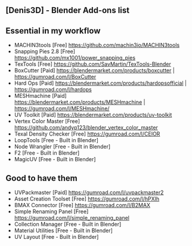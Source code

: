 ## [Denis3D] - Blender Add-ons list

## Essential in my workflow

- MACHIN3tools [Free] https://github.com/machin3io/MACHIN3tools
- Snapping Pies 2.8 [Free] https://github.com/mx1001/power_snapping_pies
- TexTools [Free] https://github.com/SavMartin/TexTools-Blender
- BoxCutter [Paid] https://blendermarket.com/products/boxcutter | https://gumroad.com/l/BoxCutter
- Hard Ops [Paid] https://blendermarket.com/products/hardopsofficial | https://gumroad.com/l/hardops
- MESHmachine [Paid] https://blendermarket.com/products/MESHmachine | https://gumroad.com/l/MESHmachine/
- UV Toolkit [Paid] https://blendermarket.com/products/uv-toolkit
- Vertex Color Master [Free] https://github.com/andyp123/blender_vertex_color_master
- Texal Density Checker [Free] https://gumroad.com/l/CEIOR
- LoopTools [Free - Built in Blender]  
- Node Wrangler [Free - Built in Blender] 
- F2 [Free - Built in Blender] 
- MagicUV [Free - Built in Blender] 

## Good to have them

- UVPackmaster [Paid] https://gumroad.com/l/uvpackmaster2
- Asset Creation Toolset [Free] https://gumroad.com/l/hPXIh
- BMAX Connector [Free] https://gumroad.com/l/B2MAX
- Simple Renaming Panel [Free] https://gumroad.com/l/simple_renaming_panel
- Collection Manager [Free - Built in Blender]
- Material Utilities [Free - Built in Blender]
- UV Layout [Free - Built in Blender]

